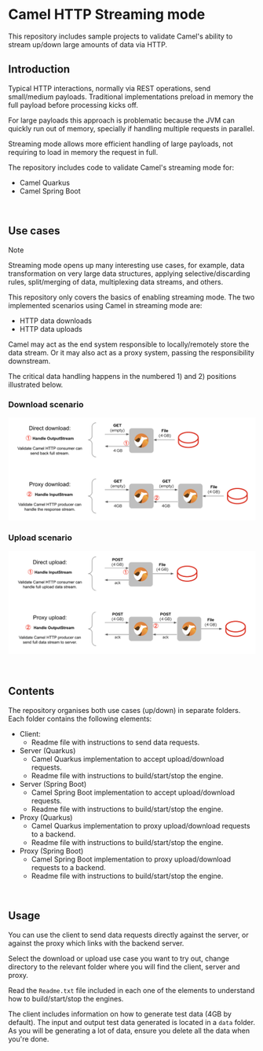 # Camel HTTP Streaming mode

This repository includes sample projects to validate Camel's ability to stream up/down large amounts of data via HTTP.

## Introduction

Typical HTTP interactions, normally via REST operations, send small/medium payloads. Traditional implementations preload in memory the full payload before processing kicks off.

For large payloads this approach is problematic because the JVM can quickly run out of memory, specially if handling multiple requests in parallel.

Streaming mode allows more efficient handling of large payloads, not requiring to load in memory the request in full.

The repository includes code to validate Camel's streaming mode for:
 - Camel Quarkus
 - Camel Spring Boot

<br/>

## Use cases

> [!NOTE]  
> Streaming mode opens up many interesting use cases, for example, data transformation on very large data structures, applying selective/discarding rules, split/merging of data, multiplexing data streams, and others.

This repository only covers the basics of enabling streaming mode. The two implemented scenarios using Camel in streaming mode are:

- HTTP data downloads
- HTTP data uploads

Camel may act as the end system responsible to locally/remotely store the data stream. Or it may also act as a proxy system, passing the responsibility downstream.

The critical data handling happens in the numbered 1) and 2) positions illustrated below.


### Download scenario

![download](docs/images/uc-download.png)

### Upload scenario

![download](docs/images/uc-upload.png)

<br/>


## Contents

The repository organises both use cases (up/down) in separate folders. Each folder contains the following elements:

* Client:
  - Readme file with instructions to send data requests.
* Server (Quarkus)
  - Camel Quarkus implementation to accept upload/download requests.
  - Readme file with instructions to build/start/stop the engine.
* Server (Spring Boot)
  - Camel Spring Boot implementation to accept upload/download requests.
  - Readme file with instructions to build/start/stop the engine.
* Proxy (Quarkus)
  - Camel Quarkus implementation to proxy upload/download requests to a backend.
  - Readme file with instructions to build/start/stop the engine.
* Proxy (Spring Boot)
  - Camel Spring Boot implementation to proxy upload/download requests to a backend.
  - Readme file with instructions to build/start/stop the engine.

<br/>

## Usage

You can use the client to send data requests directly against the server, or against the proxy which links with the backend server.

Select the download or upload use case you want to try out, change directory to the relevant folder where you will find the client, server and proxy.

Read the `Readme.txt` file included in each one of the elements to understand how to build/start/stop the engines.

The client includes information on how to generate test data (4GB by default). The input and output test data generated is located in a `data` folder. As you will be generating a lot of data, ensure you delete all the data when you're done.